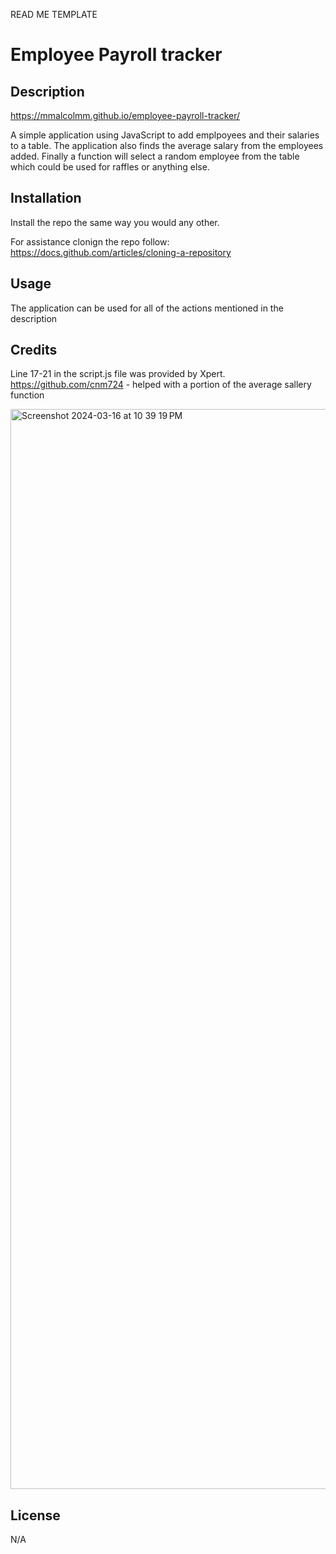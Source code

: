 READ ME TEMPLATE 

# Employee Payroll tracker

## Description
https://mmalcolmm.github.io/employee-payroll-tracker/

A simple application using JavaScript to add emplpoyees and their salaries to a table. 
The application also finds the average salary from the employees added.
Finally a function will select a random employee from the table which could be used for raffles or anything else. 



## Installation

Install the repo the same way you would any other. 

For assistance clonign the repo follow: https://docs.github.com/articles/cloning-a-repository

## Usage

The application can be used for all of the actions mentioned in the description

## Credits

Line 17-21 in the script.js file was provided by Xpert.
https://github.com/cnm724 - helped with a portion of the average sallery function

<img width="1728" alt="Screenshot 2024-03-16 at 10 39 19 PM" src="https://github.com/MmalcolmM/employee-payroll-tracker/assets/151230116/b4fb9ff1-f33c-4711-8055-54d79a2529b4">


## License

N/A
